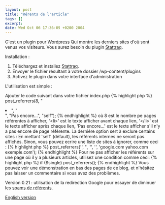 ```yaml
--- 
layout: post
title: "Rérents de l'article"
tags: []
excerpt:
date: Wed Oct 06 17:36:09 +0200 2004
---
```

C'est un plugin pour <a hreflang="en" href="http://wordpress.org">Wordpress</a> Qui montre les derniers sites d'où sont venus vos visiteurs. Vous aurez besoin du plugin <a hreflang="en" href="http://randypeterman.com/StatTraq">Stattraq</a>.

Installation :
<ol>
	<li>Téléchargez et installez <a hreflang="en" href="http://randypeterman.com/StatTraq">Stattraq</a>.</li>
	<li>Envoyer le fichier résultant à votre dossier /wp-content/plugins</li>
	<li>Activez le plugin dans votre interface d'administration</li>
</ol>
L'utilisation est simple :

Ajouter le code suivant dans votre fichier index.php
{% highlight php %}
post_referrers(8, "<li>", "</li>", "Pas encore...", "self");
{% endhighlight %}
où 8 est le nombre pe pages référentes à afficher, '&lt;li&gt;' est le texte   afficher avant chaque lien, '&lt;/li&gt;' est le texte   afficher après chaque lien, 'Pas encore...' est le texte   afficher s'il n'y a pas encore de page référente. La derniére option sert à exclure certains sites : En mettant 'self' (défault), les référents internes ne seront pas affichés. Sinon, vous pouvez ecrire une liste de sites à ignorer, comme ceci :
{% highlight php %}
post_referrers('', '', '', '', 'google.com yahoo.com exemple.com');
{% endhighlight %}
Pour ne pas afficher les référents sur une page où il y a plusieurs articles, utilisez une condition comme ceci:
{% highlight php %}
if ($single) post_referrers();
{% endhighlight %}
Vous pouvez voir une démonstration en bas des pages de ce blog, et n'hésitez pas   laisser un commentaire si vous avez des problèmes.

Version 0.21 : utilisation de la redirection Google pour essayer de diminuer les <a href="/?p=20">spams de référents</a>.

<a hreflang="en" href="/?p=37">English version</a>
